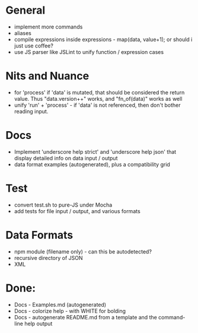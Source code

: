

# General
* implement more commands
* aliases
* compile expressions inside expressions - map(data, value+1);  or should i just use coffee?
* use JS parser like JSLint to unify function / expression cases

# Nits and Nuance
* for 'process' if 'data' is mutated, that should be considered the return value.  Thus "data.version++" works, and "fn_of(data)" works as well
* unify 'run' + 'process' - if 'data' is not referenced, then don't bother reading input.

# Docs
 * Implement 'underscore help strict' and 'underscore help json' that display detailed info on data input / output
 * data format examples (autogenerated), plus a compatibility grid

# Test
 * convert test.sh to pure-JS under Mocha 
 * add tests for file input / output, and various formats


# Data Formats
 * npm module (filename only) - can this be autodetected?
 * recursive directory of JSON
 * XML
 




# Done:
 * Docs - Examples.md (autogenerated)
 * Docs - colorize help - with WHITE for bolding
 * Docs - autogenerate README.md from a template and the command-line help output

